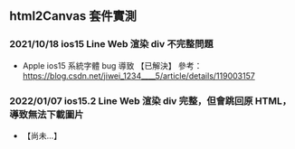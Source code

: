 ﻿## html2Canvas 套件實測
 ### 2021/10/18 ios15 Line Web 渲染 div 不完整問題
 - Apple ios15 系統字體 bug 導致 【已解決】
 參考：https://blog.csdn.net/jiwei_1234____5/article/details/119003157
 
 ### 2022/01/07 ios15.2 Line Web 渲染 div 完整，但會跳回原 HTML，導致無法下載圖片
 - 【尚未...】
